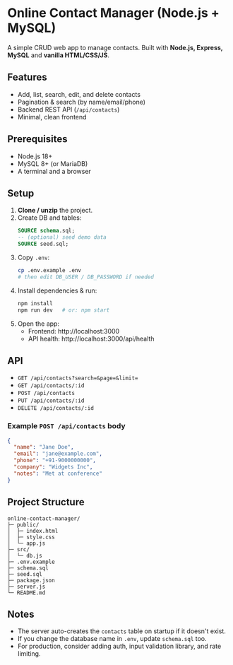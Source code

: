 # Online Contact Manager (Node.js + MySQL)

A simple CRUD web app to manage contacts. Built with **Node.js, Express, MySQL** and **vanilla HTML/CSS/JS**.

## Features
- Add, list, search, edit, and delete contacts
- Pagination & search (by name/email/phone)
- Backend REST API (`/api/contacts`)
- Minimal, clean frontend

## Prerequisites
- Node.js 18+
- MySQL 8+ (or MariaDB)
- A terminal and a browser

## Setup
1. **Clone / unzip** the project.
2. Create DB and tables:
   ```sql
   SOURCE schema.sql;
   -- (optional) seed demo data
   SOURCE seed.sql;
   ```
3. Copy `.env`:
   ```bash
   cp .env.example .env
   # then edit DB_USER / DB_PASSWORD if needed
   ```
4. Install dependencies & run:
   ```bash
   npm install
   npm run dev   # or: npm start
   ```
5. Open the app:
   - Frontend: http://localhost:3000
   - API health: http://localhost:3000/api/health

## API
- `GET /api/contacts?search=&page=&limit=`
- `GET /api/contacts/:id`
- `POST /api/contacts`
- `PUT /api/contacts/:id`
- `DELETE /api/contacts/:id`

### Example `POST /api/contacts` body
```json
{
  "name": "Jane Doe",
  "email": "jane@example.com",
  "phone": "+91-9000000000",
  "company": "Widgets Inc",
  "notes": "Met at conference"
}
```

## Project Structure
```
online-contact-manager/
├─ public/
│  ├─ index.html
│  ├─ style.css
│  └─ app.js
├─ src/
│  └─ db.js
├─ .env.example
├─ schema.sql
├─ seed.sql
├─ package.json
├─ server.js
└─ README.md
```

## Notes
- The server auto-creates the `contacts` table on startup if it doesn't exist.
- If you change the database name in `.env`, update `schema.sql` too.
- For production, consider adding auth, input validation library, and rate limiting.
